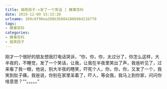```yaml
---
title: 搞笑段子->发了一个笑话 | 糗事百科
date: 2019-12-09 15:33:20
urlname: 109c8f90ea208b3b084280b98421b770
tags: 
- 糗事百科
categories:
- 糗事百科
- 搞笑段子
---
```

刚才一个很好的朋友想我打电话哭诉，“你，你，你，太过分了，你怎么这样，大半夜的，不睡觉，发了一个笑话，让我，让我在半夜里笑出了声，我爸听见了，过来看了我一眼，他说，别大半夜的瞎笑，吓死个人，你，你，你，又发了一个，我笑到肚子痛，我爸说，你别在家里呆着了，吓人，等会我，我马上到你家，问问你啥意思？”“。。。。。”



